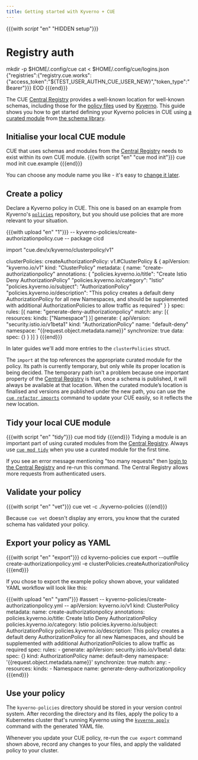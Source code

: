```yaml
---
title: Getting started with Kyverno + CUE
---
```


{{{with _script_ "en" "HIDDEN setup"}}}
# Registry auth
mkdir -p $HOME/.config/cue
cat <<EOD > $HOME/.config/cue/logins.json
{"registries":{"registry.cue.works":{"access_token":"${TEST_USER_AUTHN_CUE_USER_NEW}","token_type":"Bearer"}}}
EOD
{{{end}}}

The CUE
[Central Registry](https://registry.cue.works/)
provides a well-known location for well-known schemas, including those for the
[policy files](https://kyverno.io/policies) used by
[Kyverno](https://kyverno.io/).
This guide shows you how to get started defining your Kyverno policies in CUE using
[a curated module](/getting-started/kyverno/)
from
[the schema library](/getting-started/schema-library/).

<!--more-->

## Initialise your local CUE module

CUE that uses schemas and modules from the
[Central Registry](https://registry.cue.works)
needs to exist within its own CUE module.
{{{with script "en" "cue mod init"}}}
cue mod init cue.example
{{{end}}}

You can choose any module name you like - it's easy to
[change it later](https://cuelang.org/docs/reference/command/cue-help-mod-rename/).

## Create a policy

Declare a Kyverno policy in CUE. This one is based on an example from Kyverno's
[`policies`](https://github.com/kyverno/policies/blob/main/istio/create-authorizationpolicy/create-authorizationpolicy.yaml)
repository, but you should use policies that are more relevant to your
situation.

{{{with upload "en" "1"}}}
-- kyverno-policies/create-authorizationpolicy.cue --
package cicd

import "cue.dev/x/kyverno/clusterpolicy/v1"

clusterPolicies: createAuthorizationPolicy: v1.#ClusterPolicy & {
	apiVersion: "kyverno.io/v1"
	kind:       "ClusterPolicy"
	metadata: {
		name: "create-authorizationpolicy"
		annotations: {
			"policies.kyverno.io/title":       "Create Istio Deny AuthorizationPolicy"
			"policies.kyverno.io/category":    "Istio"
			"policies.kyverno.io/subject":     "AuthorizationPolicy"
			"policies.kyverno.io/description": "This policy creates a default deny AuthorizationPolicy for all new Namespaces, and should be supplemented with additional AuthorizationPolicies to allow traffic as required"
		}
	}
	spec: rules: [{
		name: "generate-deny-authorizationpolicy"
		match: any: [{
			resources: kinds: ["Namespace"]
		}]
		generate: {
			apiVersion:  "security.istio.io/v1beta1"
			kind:        "AuthorizationPolicy"
			name:        "default-deny"
			namespace:   "{{request.object.metadata.name}}"
			synchronize: true
			data: spec: {}
		}
	}]
}
{{{end}}}

In later guides we'll add more entries to the `clusterPolicies` struct.

The `import` at the top references the appropriate curated module for the policy.
Its path is currently temporary, but only while its proper location is being decided.
The temporary path isn't a problem because one important property of the
[Central Registry](https://registry.cue.works)
is that, once a schema is published, it will always be
available at that location.
When the curated module’s location is finalised and versions are published
under the new path, you can use the
[`cue refactor imports`](https://cuelang.org/docs/reference/command/cue-help-refactor-imports/)
command to update your CUE easily, so it reflects the new location.

## Tidy your local CUE module

{{{with script "en" "tidy"}}}
cue mod tidy
{{{end}}}
Tidying a module is an important part of using curated modules from the
[Central Registry](https://registry.cue.works).
Always use
[`cue mod tidy`](https://cuelang.org/docs/reference/command/cue-help-mod-tidy/)
when you use a curated module for the first time.

If you see an error message mentioning "too many requests" then
[login to the Central Registry](https://cue.dev/docs/login-central-registry/)
and re-run this command.
The Central Registry allows more requests from authenticated users.

## Validate your policy

{{{with script "en" "vet"}}}
cue vet -c ./kyverno-policies
{{{end}}}

Because `cue vet` doesn't display any errors,
you know that the curated schema has validated your policy.

## Export your policy as YAML

{{{with script "en" "export"}}}
cd kyverno-policies
cue export --outfile create-authorizationpolicy.yml -e clusterPolicies.createAuthorizationPolicy
{{{end}}}

If you chose to export the example policy shown above,
your validated YAML workflow will look like this:

{{{with upload "en" "yaml"}}}
#assert
-- kyverno-policies/create-authorizationpolicy.yml --
apiVersion: kyverno.io/v1
kind: ClusterPolicy
metadata:
  name: create-authorizationpolicy
  annotations:
    policies.kyverno.io/title: Create Istio Deny AuthorizationPolicy
    policies.kyverno.io/category: Istio
    policies.kyverno.io/subject: AuthorizationPolicy
    policies.kyverno.io/description: This policy creates a default deny AuthorizationPolicy for all new Namespaces, and should be supplemented with additional AuthorizationPolicies to allow traffic as required
spec:
  rules:
    - generate:
        apiVersion: security.istio.io/v1beta1
        data:
          spec: {}
        kind: AuthorizationPolicy
        name: default-deny
        namespace: '{{request.object.metadata.name}}'
        synchronize: true
      match:
        any:
          - resources:
              kinds:
                - Namespace
      name: generate-deny-authorizationpolicy
{{{end}}}

## Use your policy

The `kyverno-policies` directory should be stored in your version control
system. After recording the directory and its files, apply the policy to a
Kubernetes cluster that's running Kyverno using the
[`kyverno apply`](https://kyverno.io/docs/kyverno-cli/usage/apply/)
command with the generated YAML file.

Whenever you update your CUE policy, re-run the `cue export` command shown
above, record any changes to your files, and apply the validated policy to your
cluster.
